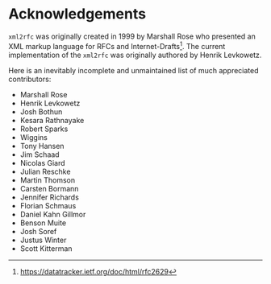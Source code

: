 # Acknowledgements

`xml2rfc` was originally created in 1999 by Marshall Rose who presented an XML
markup language for RFCs and Internet-Drafts[^1]. The current implementation of
the `xml2rfc` was originally authored by Henrik Levkowetz.

Here is an inevitably incomplete and unmaintained list of much appreciated
contributors:

 - Marshall Rose
 - Henrik Levkowetz
 - Josh Bothun
 - Kesara Rathnayake
 - Robert Sparks
 - Wiggins
 - Tony Hansen
 - Jim Schaad
 - Nicolas Giard
 - Julian Reschke
 - Martin Thomson
 - Carsten Bormann
 - Jennifer Richards
 - Florian Schmaus
 - Daniel Kahn Gillmor
 - Benson Muite
 - Josh Soref
 - Justus Winter
 - Scott Kitterman

[^1]: https://datatracker.ietf.org/doc/html/rfc2629
